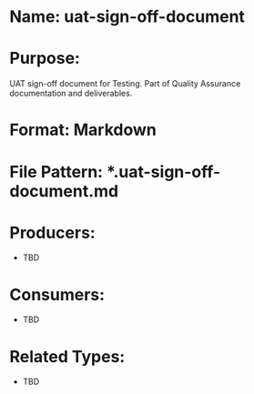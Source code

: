 # Name: uat-sign-off-document

# Purpose:
UAT sign-off document for Testing. Part of Quality Assurance documentation and deliverables.

# Format: Markdown

# File Pattern: *.uat-sign-off-document.md

# Producers:
- TBD

# Consumers:
- TBD

# Related Types:
- TBD

